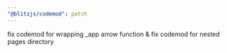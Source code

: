 ```yaml
---
"@blitzjs/codemod": patch
---
```


fix codemod for wrapping \_app arrow function & fix codemod for nested pages directory
